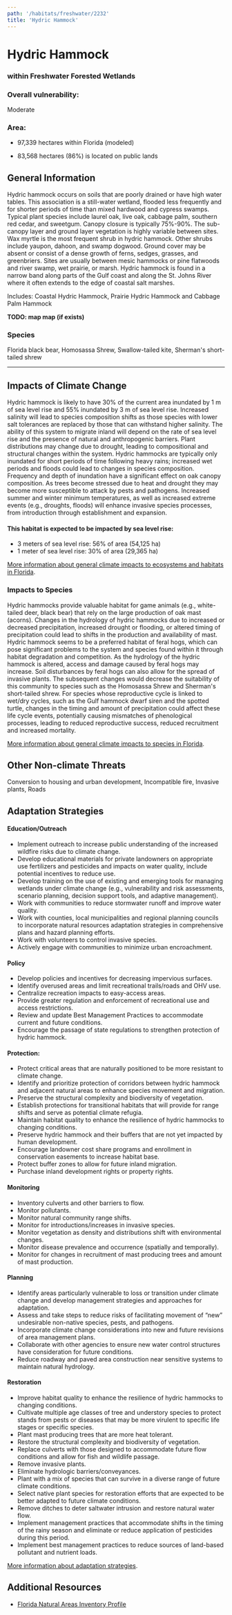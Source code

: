 ```yaml
---
path: '/habitats/freshwater/2232'
title: 'Hydric Hammock'
---
```


# Hydric Hammock

### within Freshwater Forested Wetlands

<div id="TopSection">



<div>

### Overall vulnerability:

<div class="vulnerability vulnerability-moderate">Moderate</div>

### Area:

-   97,339 hectares within Florida (modeled)

-   83,568 hectares (86%) is located on public lands



</div>
</div>

## General Information

Hydric hammock occurs on soils that are poorly drained or have high water tables. This association is a still-water wetland, flooded less frequently and for shorter periods of time than mixed hardwood and cypress swamps.  Typical plant species include laurel oak, live oak, cabbage palm, southern red cedar, and sweetgum. Canopy closure is typically 75%-90%. The sub-canopy layer and ground layer vegetation is highly variable between sites. Wax myrtle is the most frequent shrub in hydric hammock. Other shrubs include yaupon, dahoon, and swamp dogwood. Ground cover may be absent or consist of a dense growth of ferns, sedges, grasses, and greenbriers. Sites are usually between mesic hammocks or pine flatwoods and river swamp, wet prairie, or marsh. Hydric hammock is found in a narrow band along parts of the Gulf coast and along the St. Johns River where it often extends to the edge of coastal salt marshes.

Includes: Coastal Hydric Hammock, Prairie Hydric Hammock and Cabbage Palm Hammock

**TODO: map map (if exists)**

### Species

Florida black bear, Homosassa Shrew, Swallow-tailed kite, Sherman's short-tailed shrew

<hr />

## Impacts of Climate Change

Hydric hammock is likely to have 30% of the current area inundated by 1 m of sea level rise and 55% inundated by 3 m of sea level rise.  Increased salinity will lead to species composition shifts as those species with lower salt tolerances are replaced by those that can withstand higher salinity. The ability of this system to migrate inland will depend on the rate of sea level rise and the presence of natural and anthropogenic barriers.  Plant distributions may change due to drought, leading to compositional and structural changes within the system.  Hydric hammocks are typically only inundated for short periods of time following heavy rains; increased wet periods and floods could lead to changes in species composition. Frequency and depth of inundation have a significant effect on oak canopy composition.  As trees become stressed due to heat and drought they may become more susceptible to attack by pests and pathogens.  Increased summer and winter minimum temperatures, as well as increased extreme events (e.g., droughts, floods) will enhance invasive species processes, from introduction through establishment and expansion.


#### This habitat is expected to be impacted by sea level rise:

- 3 meters of sea level rise: 56% of area (54,125 ha)
- 1 meter of sea level rise: 30% of area (29,365 ha)
    

[More information about general climate impacts to ecosystems and habitats in Florida](/impacts/habitats).

### Impacts to Species

Hydric hammocks provide valuable habitat for game animals (e.g., white-tailed deer, black bear) that rely on the large production of oak mast (acorns).  Changes in the hydrology of hydric hammocks due to increased or decreased precipitation, increased drought or flooding, or altered timing  of precipitation could lead to shifts in the production and availability of mast.  Hydric hammock seems to be a preferred habitat of feral hogs, which can pose significant problems to the system and species found within it through habitat degradation and competition.  As the hydrology of the hydric hammock is altered, access and damage caused by feral hogs may increase.  Soil disturbances by feral hogs can also allow for the spread of invasive plants.  The subsequent changes would decrease the suitability of this community to species such as the Homosassa Shrew and Sherman's short-tailed shrew.   For species whose reproductive cycle is linked to wet/dry cycles, such as the Gulf hammock dwarf siren and the spotted turtle, changes in the timing and amount of precipitation could affect these life cycle events, potentially causing mismatches of phenological processes, leading to reduced reproductive success, reduced recruitment and increased mortality.

[More information about general climate impacts to species in Florida](/impacts/species).

## Other Non-climate Threats

Conversion to housing and urban development, Incompatible fire, Invasive plants, Roads

## Adaptation Strategies

#### Education/Outreach

- Implement outreach to increase public understanding of the increased wildfire risks due to climate change.
- Develop educational materials for private landowners on appropriate use fertilizers and pesticides and impacts on water quality, include potential incentives to reduce use.
- Develop training on the use of existing and emerging tools for managing wetlands under climate change (e.g., vulnerability and risk assessments, scenario planning, decision support tools, and adaptive management).
- Work with communities to reduce stormwater runoff and improve water quality.
- Work with counties, local municipalities and regional planning councils to incorporate natural resources adaptation strategies in comprehensive plans and hazard planning efforts.
- Work with volunteers to control invasive species.
- Actively engage with communities to minimize urban encroachment.


#### Policy

- Develop policies and incentives for decreasing impervious surfaces.
- Identify overused areas and limit recreational trails/roads and OHV use.
- Centralize recreation impacts to easy-access areas.
- Provide greater regulation and enforcement of recreational use and access restrictions.
- Review and update Best Management Practices to accommodate current and future conditions.
- Encourage the passage of state regulations to strengthen protection of hydric hammock.


#### Protection: 

- Protect critical areas that are naturally positioned to be more resistant to climate change.
- Identify and prioritize protection of corridors between hydric hammock and adjacent natural areas to enhance species movement and migration.
- Preserve the structural complexity and biodiversity of vegetation.
- Establish protections for transitional habitats that will provide for range shifts and serve as potential climate refugia.
- Maintain habitat quality to enhance the resilience of hydric hammocks to changing conditions.
- Preserve hydric hammock and their buffers that are not yet impacted by human development.
- Encourage landowner cost share programs and enrollment in conservation easements to increase habitat base.
- Protect buffer zones to allow for future inland migration.
- Purchase inland development rights or property rights.


#### Monitoring

- Inventory culverts and other barriers to flow.
- Monitor pollutants.
- Monitor natural community range shifts.
- Monitor for introductions/increases in invasive species.
- Monitor vegetation as density and distributions shift with environmental changes.
- Monitor disease prevalence and occurrence (spatially and temporally).
- Monitor for changes in recruitment of mast producing trees and amount of mast production.


#### Planning

- Identify areas particularly vulnerable to loss or transition under climate change and develop management strategies and approaches for adaptation.
- Assess and take steps to reduce risks of facilitating movement of “new” undesirable non-native species, pests, and pathogens.
- Incorporate climate change considerations into new and future revisions of area management plans.
- Collaborate with other agencies to ensure new water control structures have consideration for future conditions.
- Reduce roadway and paved area construction near sensitive systems to maintain natural hydrology.


#### Restoration

- Improve habitat quality to enhance the resilience of hydric hammocks to changing conditions.
- Cultivate multiple age classes of tree and understory species to protect stands from pests or diseases that may be more virulent to specific life stages or specific species.
- Plant mast producing trees that are more heat tolerant.
- Restore the structural complexity and biodiversity of vegetation.
- Replace culverts with those designed to accommodate future flow conditions and allow for fish and wildlife passage.
- Remove invasive plants.
- Eliminate hydrologic barriers/conveyances.
- Plant with a mix of species that can survive in a diverse range of future climate conditions.
- Select native plant species for restoration efforts that are expected to be better adapted to future climate conditions.
- Remove ditches to deter saltwater intrusion and restore natural water flow.
- Implement management practices that accommodate shifts in the timing of the rainy season and eliminate or reduce application of pesticides during this period.
- Implement best management practices to reduce sources of land-based pollutant and nutrient loads.




[More information about adaptation strategies](/strategies).

## Additional Resources

 - [Florida Natural Areas Inventory Profile](http://www.fnai.org/PDF/NC/Hydric_Hammock_Final_2010.pdf)

